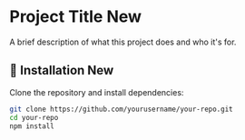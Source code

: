 # Project Title New

A brief description of what this project does and who it's for.

## 🔧 Installation New

Clone the repository and install dependencies:

```bash
git clone https://github.com/yourusername/your-repo.git
cd your-repo
npm install
